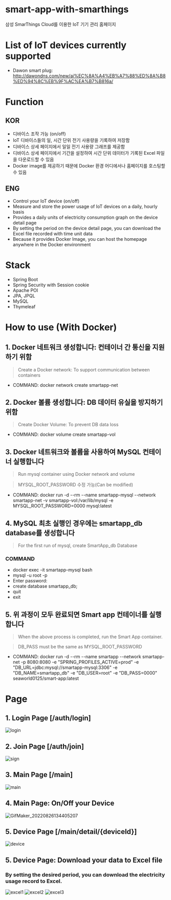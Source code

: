 # smart-app-with-smarthings
삼성 SmarThings Cloud를 이용한 IoT 기기 관리 홈페이지

# List of IoT devices currently supported
- Dawon smart plug: http://dawondns.com/new/ai%EC%8A%A4%EB%A7%88%ED%8A%B8%ED%94%8C%EB%9F%AC%EA%B7%B816a/

# Function
## KOR
- 디바이스 조작 가능 (on/off)
- IoT 디바이스들의 일, 시간 단위 전기 사용량을 기록하여 저장함
- 디바이스 상세 페이지에서 일일 전기 사용량 그래프를 제공함
- 디바이스 상세 페이지에서 기간을 설정하여 시간 단위 데이터가 기록된 Excel 파일을 다운로드할 수 있음
- Docker image를 제공하기 때문에 Docker 환경 어디에서나 홈페이지를 호스팅할 수 있음

## ENG
- Control your IoT device (on/off)
- Measure and store the power usage of IoT devices on a daily, hourly basis
- Provides a daily units of electricity consumption graph on the device detail page
- By setting the period on the device detail page, you can download the Excel file recorded with time unit data
- Because it provides Docker Image, you can host the homepage anywhere in the Docker environment

# Stack
- Spring Boot
- Spring Security with Session cookie
- Apache POI
- JPA, JPQL
- MySQL
- Thymeleaf

# How to use (With Docker)
## 1. Docker 네트워크 생성합니다: 컨테이너 간 통신을 지원하기 위함
> Create a Docker network: To support communication between containers
- COMMAND: docker network create smartapp-net

## 2. Docker 볼륨 생성합니다: DB 데이터 유실을 방지하기 위함
> Create Docker Volume: To prevent DB data loss
- COMMAND: docker volume create smartapp-vol

## 3. Docker 네트워크와 볼륨을 사용하여 MySQL 컨테이너 실행합니다
> Run mysql container using Docker network and volume

> MYSQL_ROOT_PASSWORD 수정 가능(Can be modified)
- COMMAND: docker run -d --rm --name smartapp-mysql --network smartapp-net -v smartapp-vol:/var/lib/mysql -e MYSQL_ROOT_PASSWORD=0000 mysql:latest

## 4. MySQL 최초 실행인 경우에는 smartapp_db database를 생성합니다
> For the first run of mysql, create SmartApp_db Database
### COMMAND
- docker exec -it smartapp-mysql bash
- mysql -u root -p
- Enter password: <your root passwd>
- create database smartapp_db;
- quit
- exit

## 5. 위 과정이 모두 완료되면 Smart app 컨테이너를 실행합니다
> When the above process is completed, run the Smart App container.

> DB_PASS must be the same as MYSQL_ROOT_PASSWORD
- COMMAND: docker run -d --rm --name smartapp --network smartapp-net -p 8080:8080 -e "SPRING_PROFILES_ACTIVE=prod" -e "DB_URL=jdbc:mysql://smartapp-mysql:3306" -e "DB_NAME=smartapp_db" -e "DB_USER=root" -e "DB_PASS=0000" seaworld0125/smart-app:latest


# Page
## 1. Login Page [/auth/login]
![login](https://user-images.githubusercontent.com/75168305/186823881-e29931e1-7e0d-462f-8f8e-ab2d9b7200a3.JPG)

## 2. Join Page [/auth/join]
![sign](https://user-images.githubusercontent.com/75168305/186823958-27bc9822-331c-44ef-9cde-b90895a60987.JPG)

## 3. Main Page [/main]
![main](https://user-images.githubusercontent.com/75168305/186823903-b49186e0-e07c-478e-b9df-1175045c720d.JPG)

## 4. Main Page: On/Off your Device
![GifMaker_20220826134405207](https://user-images.githubusercontent.com/75168305/186824011-10be777b-401f-4314-9c42-ab61f24aeb4e.gif)

## 5. Device Page [/main/detail/{deviceId}]
![device](https://user-images.githubusercontent.com/75168305/186824094-53e321a7-4b1d-4713-8347-f40c9f4ccfbc.JPG)

## 5. Device Page: Download your data to Excel file
### By setting the desired period, you can download the electricity usage record to Excel.
![excel1](https://user-images.githubusercontent.com/75168305/186824748-6a5c844e-a657-4280-bfe7-4e341f04f4c9.JPG)
![excel2](https://user-images.githubusercontent.com/75168305/186824753-9fb23292-7103-42e6-a50a-f2b35781fa1d.png)
![excel3](https://user-images.githubusercontent.com/75168305/186824764-b9732b57-6ae7-4703-b427-85ce2badb3e7.png)
